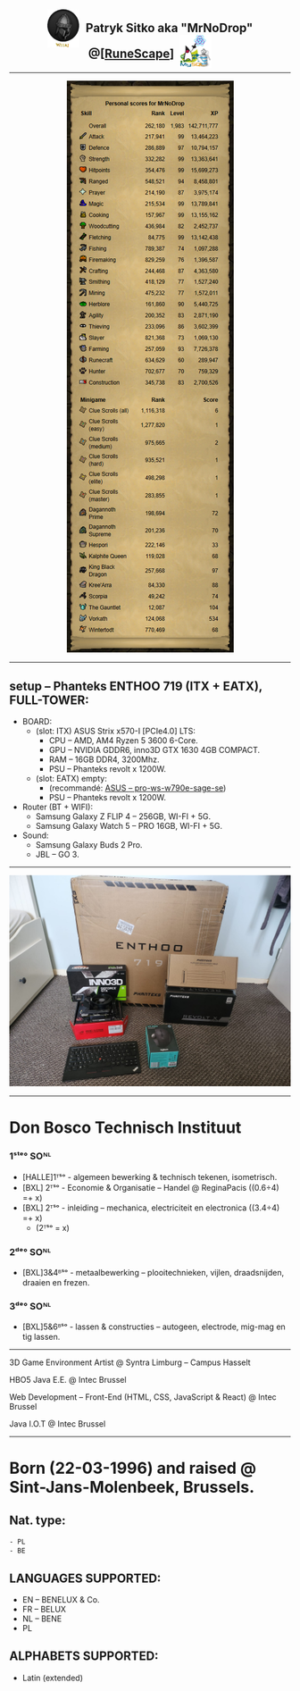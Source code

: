 ## <p align="center"><img src="res\image\helmet.png" style="width:6vmin; margin-right:0.7vmin;margin-bottom:-2.8vmin;"/> Patryk Sitko aka "MrNoDrop" @[[RuneScape](https://oldschool.runescape.com)] <img src="res\image\logo.png" style="width:6vmin; margin-left:.5vmin;margin-bottom:-1.8vmin;"/></p>

---

<p align="center">
  <img src="res\image\RuneScape\MrNoDrop.png" />

---

## setup – Phanteks ENTHOO 719 (ITX + EATX), FULL-TOWER:

- BOARD:
  - (slot: ITX) ASUS Strix x570-I [PCIe4.0] LTS:
    - CPU – AMD, AM4 Ryzen 5 3600 6-Core.
    - GPU – NVIDIA GDDR6, inno3D GTX 1630 4GB COMPACT.
    - RAM – 16GB DDR4, 3200Mhz.
    - PSU – Phanteks revolt x 1200W.
  - (slot: EATX) empty:
    - (recommandé: [ASUS – pro-ws-w790e-sage-se](https://www.asus.com/motherboards-components/motherboards/workstation/pro-ws-w790e-sage-se/))
    - PSU – Phanteks revolt x 1200W.
- Router (BT + WIFI):
     - Samsung Galaxy Z FLIP 4 – 256GB, WI-FI + 5G.
     - Samsung Galaxy Watch 5 – PRO 16GB, WI-FI + 5G.
- Sound:
    - Samsung Galaxy Buds 2 Pro.
    - JBL – GO 3.

---

  <img src="res\image\setup.jpg">
</p>

---

# Don Bosco Technisch Instituut

### 1ˢᵗᵉ° SOᴺᴸ

- [HALLE]1ᵀˢᵒ - algemeen bewerking & technisch tekenen, isometrisch.
- [BXL] 2ᵀˢᵒ - Economie & Organisatie – Handel @ ReginaPacis ((0.6÷4) =+ x)
- [BXL] 2ᵀˢᵒ - inleiding – mechanica, electriciteit en electronica ((3.4÷4) =+ x)
  - (2ᵀˢᵒ = x)

### 2ᵈᵉ° SOᴺᴸ

- [BXL]3&4ᴮˢᵒ - metaalbewerking – plooitechnieken, vijlen, draadsnijden, draaien en frezen.

### 3ᵈᵉ° SOᴺᴸ

- [BXL]5&6ᴮˢᵒ - lassen & constructies – autogeen, electrode, mig-mag en tig lassen.

---

3D Game Environment Artist @ Syntra Limburg – Campus Hasselt

HBO5 Java E.E. @ Intec Brussel

Web Development – Front-End (HTML, CSS, JavaScript & React) @ Intec Brussel

Java I.O.T @ Intec Brussel

---

# Born (22-03-1996) and raised @ Sint-Jans-Molenbeek, Brussels.

## Nat. type:

    - PL
    - BE

## LANGUAGES SUPPORTED:

- EN – BENELUX & Co.
- FR – BELUX
- NL – BENE
- PL

## ALPHABETS SUPPORTED:

- Latin (extended)
